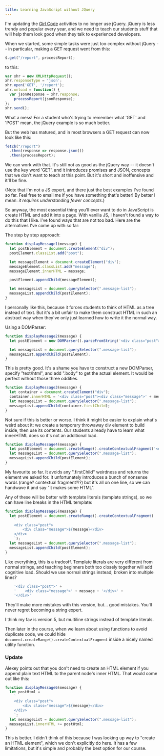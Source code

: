 ```yaml
---
title: Learning JavaScript without JQuery
---
```


I'm updating the [Girl Code](https://girlcode.co.nz) activities to no longer use jQuery. jQuery is less trendy and popular every year, and we need to teach our students stuff that will help them look good when they talk to experienced developers.

When we started, some simple tasks were just too complex without jQuery -- in particular, making a GET request went from this:

```javascript
$.get("/report", processReport);
```

to this:

```javascript
var xhr = new XMLHttpRequest();
xhr.responseType = 'json';
xhr.open('GET', '/report');
xhr.onload = function() {
  var jsonResponse = xhr.response;
    processReport(jsonResponse);
};
xhr.send();
```

What a mess! For a student who's trying to remember what 'GET' and 'POST' mean, the jQuery example is so much better.

But the web has matured, and in most browsers a GET request can now look like this:

```javascript
fetch("/report")
  .then(response => response.json())
  .then(processReport);
```

We can work with that. It's still not as good as the jQuery way -- it doesn't use the key word 'GET', and it introduces promises and JSON, concepts that we don't want to teach at this point. But it's short and inoffensive and it'll be fine.

(Note that I'm not a JS expert, and there just the best examples I've found so far. Feel free to email me if you have something that's better! By better I mean: <i>it requires understanding fewer concepts</i>.)

So anyway, the most essential thing you'll ever want to do in JavaScript is create HTML and add it into a page. With vanilla JS, I haven't found a way to do this that I like. I've found ways that are not too bad. Here are the alternatives I've come up with so far:

The step by step approach:

```javascript
function displayMessage1(message) {
  let postElement = document.createElement("div");
  postElement.classList.add("post");

  let messageElement = document.createElement("div");
  messageElement.classList.add("message");
  messageElement.innerHTML = message;

  postElement.appendChild(messageElement);

  let messageList = document.querySelector(".message-list");
  messageList.appendChild(postElement);
}
```

I personally like this, because it forces students to think of HTML as a tree instead of text. But it's a bit unfair to make them construct HTML in such an abstract way when they've only just learned how to write it the normal way.


Using a DOMParser:

```javascript
function displayMessage2(message) {
  let postElement = new DOMParser().parseFromString('<div class="post"><div class="message">' + message + '</div></div>', 'text/html').body;

  let messageList = document.querySelector(".message-list");
  messageList.appendChild(postElement);
}
```

This is pretty good. It's a shame you have to construct a new DOMParser, specify "text/html", and add ".body" to get the actual element. It would be perfect without those three oddities.

```javascript
function displayMessage3(message) {
  let container = document.createElement("div");
  container.innerHTML = '<div class="post"><div class="message">' + message + '</div></div>';
  let messageList = document.querySelector(".message-list");
  messageList.appendChild(container.firstChild);
}
```

Not sure if this is better or worse. I think it might be easier to explain what's weird about it: we create a temporary throwaway div element to build inside, then use its contents. Our students already have to learn what innerHTML does so it's not an additional load.

```javascript
function displayMessage4(message) {
  let postElement = document.createRange().createContextualFragment('<div class="post"><div class="message">' + message + '</div></div>');
  let messageList = document.querySelector(".message-list");
  messageList.appendChild(postElement);
}
```

My favourite so far. It avoids any ".firstChild" weirdness and returns the element we asked for. It unfortunately introduces a bunch of nonsense words (range? contextual fragment?!?) but it's all on one line, so we can handwave it and say "it makes some HTML".

Any of these will be better with template literals (template strings), so we can have line breaks in the HTML template:

```javascript
function displayMessage5(message) {
  let postElement = document.createRange().createContextualFragment(
    `
    <div class="post">
        <div class="message">${message}</div>
    </div>
    `);
  let messageList = document.querySelector(".message-list");
  messageList.appendChild(postElement);
}
```

Like everything, this is a tradeoff. Template literals are very different from normal strings, and teaching beginners both too closely together will add cognitive load. Should we use normal strings instead, broken into multiple lines?

```javascript
    '<div class="post">' +
    '    <div class="message">' + message + '</div>' +
    '</div>'
```

They'll make more mistakes with this version, but... good mistakes. You'll never regret becoming a string expert.

I think my fav is version 5, but multiline strings instead of template literals.

Then later in the course, when we learn about using functions to avoid duplicate code, we could hide <code>document.createRange().createContextualFragment</code> inside a nicely named utility function.

### Update

Alexey points out that you don't need to create an HTML element if you append plain text HTML to the parent node's inner HTML. That would come out like this:

```javascript
function displayMessage6(message) {
  let postHtml = 
    `
    <div class="post">
        <div class="message">${message}</div>
    </div>
    `;
  let messageList = document.querySelector(".message-list");
  messageList.innerHTML += postHtml;
}
```

This is better. I didn't think of this because I was looking up way to "create an HTML element", which we don't explicitly do here. It has a few limitations, but it's simple and probably the best option for our course.
